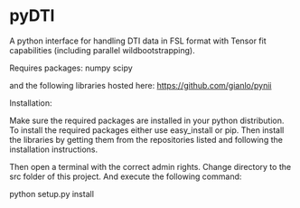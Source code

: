 pyDTI
=====

A python interface for handling DTI data in FSL format with Tensor fit capabilities (including parallel wildbootstrapping).

Requires packages:
numpy
scipy

and the following libraries hosted here:
https://github.com/gianlo/pynii

Installation:

Make sure the required packages are installed in your python distribution.
To install the required packages either use easy_install or pip.
Then install the libraries by getting them from the repositories listed and following the installation instructions.

Then open a terminal with the correct admin rights.
Change directory to the src folder of this project.
And execute the following command:

python setup.py install

